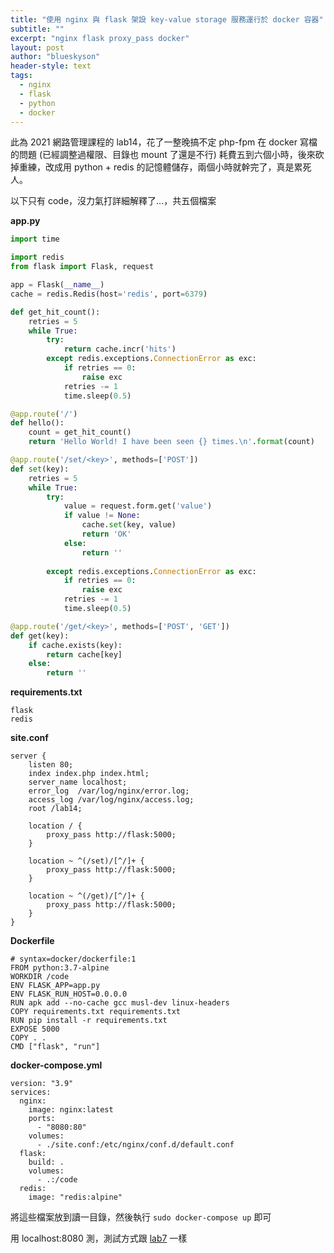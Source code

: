 ```yaml
---
title: "使用 nginx 與 flask 架設 key-value storage 服務運行於 docker 容器"
subtitle: ""
excerpt: "nginx flask proxy_pass docker"
layout: post
author: "blueskyson"
header-style: text
tags:
  - nginx
  - flask
  - python
  - docker
---
```


此為 2021 網路管理課程的 lab14，花了一整晚搞不定 php-fpm 在 docker 寫檔的問題 (已經調整過權限、目錄也 mount 了還是不行) 耗費五到六個小時，後來砍掉重練，改成用 python + redis 的記憶體儲存，兩個小時就幹完了，真是累死人。

以下只有 code，沒力氣打詳細解釋了...，共五個檔案

**app.py**

```python
import time

import redis
from flask import Flask, request

app = Flask(__name__)
cache = redis.Redis(host='redis', port=6379)

def get_hit_count():
    retries = 5
    while True:
        try:
            return cache.incr('hits')
        except redis.exceptions.ConnectionError as exc:
            if retries == 0:
                raise exc
            retries -= 1
            time.sleep(0.5)

@app.route('/')
def hello():
    count = get_hit_count()
    return 'Hello World! I have been seen {} times.\n'.format(count)

@app.route('/set/<key>', methods=['POST'])
def set(key):
    retries = 5
    while True:
        try:
            value = request.form.get('value')
            if value != None:
                cache.set(key, value)
                return 'OK'
            else:
                return ''
            
        except redis.exceptions.ConnectionError as exc:
            if retries == 0:
                raise exc
            retries -= 1
            time.sleep(0.5)

@app.route('/get/<key>', methods=['POST', 'GET'])
def get(key):
    if cache.exists(key):
        return cache[key]
    else:
        return ''
```

**requirements.txt**

```
flask
redis
```

**site.conf**

```
server {
    listen 80;
    index index.php index.html;
    server_name localhost;
    error_log  /var/log/nginx/error.log;
    access_log /var/log/nginx/access.log;
    root /lab14;

    location / {
        proxy_pass http://flask:5000;
    }

    location ~ ^(/set)/[^/]+ {
        proxy_pass http://flask:5000;
    }
    
    location ~ ^(/get)/[^/]+ {
        proxy_pass http://flask:5000;
    }
}
```

**Dockerfile**

```docker
# syntax=docker/dockerfile:1
FROM python:3.7-alpine
WORKDIR /code
ENV FLASK_APP=app.py
ENV FLASK_RUN_HOST=0.0.0.0
RUN apk add --no-cache gcc musl-dev linux-headers
COPY requirements.txt requirements.txt
RUN pip install -r requirements.txt
EXPOSE 5000
COPY . .
CMD ["flask", "run"]
```

**docker-compose.yml**

```docker
version: "3.9"
services:
  nginx:
    image: nginx:latest
    ports:
      - "8080:80"
    volumes:
      - ./site.conf:/etc/nginx/conf.d/default.conf
  flask:
    build: .
    volumes:
      - .:/code
  redis:
    image: "redis:alpine"
```

將這些檔案放到讀一目錄，然後執行 `sudo docker-compose up` 即可

用 localhost:8080 測，測試方式跟 [lab7](/2021/04/13/nginx-key-value-storage/) 一樣